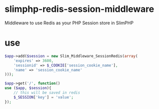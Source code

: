 slimphp-redis-session-middleware
================================

Middleware to use Redis as your PHP Session store in SlimPHP

use
================================

```php
$app->add($session = new Slim_Middleware_SessionRedis(array(
	'expires' => 3600,
	'sessionid' => $_COOKIE['session_cookie_name'],
	'name' => 'session_cookie_name'
)));

$app->get('/', function()
use ($app, $session){
	// this will be saved in redis
	$_SESSION['key'] = 'value';
});
```
